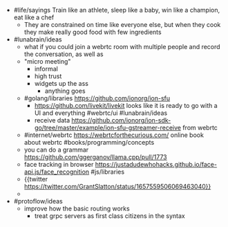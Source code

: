 - #life/sayings Train like an athlete, sleep like a baby, win like a champion, eat like a chef
	- They are constrained on time like everyone else, but when they cook they make really good food with few ingredients
- #lunabrain/ideas
	- what if you could join a webrtc room with multiple people and record the conversation, as well as
	- "micro meeting"
		- informal
		- high trust
		- widgets up the ass
			- anything goes
	- #golang/libraries https://github.com/ionorg/ion-sfu
		- https://github.com/livekit/livekit looks like it is ready to go with a UI and everything #webrtc/ui #lunabrain/ideas
		- receive data https://github.com/ionorg/ion-sdk-go/tree/master/example/ion-sfu-gstreamer-receive from webrtc
	- #internet/webrtc https://webrtcforthecurious.com/ online book about webrtc #books/programming/concepts
	- you can do a grammar https://github.com/ggerganov/llama.cpp/pull/1773
	- face tracking in browser https://justadudewhohacks.github.io/face-api.js/face_recognition #js/libraries
	- {{twitter https://twitter.com/GrantSlatton/status/1657559506069463040}}
	-
- #protoflow/ideas
	- improve how the basic routing works
		- treat grpc servers as first class citizens in the syntax